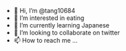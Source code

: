 - 👋 Hi, I’m @tang10684
- 👀 I’m interested in eating
- 🌱 I’m currently learning Japanese
- 💞️ I’m looking to collaborate on twitter
- 📫 How to reach me ...

<!---
tang10684/tang10684 is a ✨ special ✨ repository because its `README.md` (this file) appears on your GitHub profile.
You can click the Preview link to take a look at your changes.
--->
